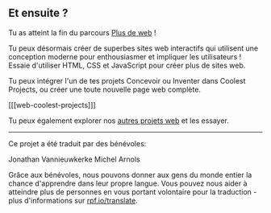 ## Et ensuite ?

Tu as atteint la fin du parcours [Plus de web](https://projects.raspberrypi.org/fr-FR/pathways/more-web) !

Tu peux désormais créer de superbes sites web interactifs qui utilisent une conception moderne pour enthousiasmer et impliquer les utilisateurs ! Essaie d'utiliser HTML, CSS et JavaScript pour créer plus de sites web.

Tu peux intégrer l'un de tes projets Concevoir ou Inventer dans Coolest Projects, ou créer une toute nouvelle page web complète.

[[[web-coolest-projects]]]

Tu peux également explorer nos [autres projets web](https://projects.raspberrypi.org/fr-FR/projects?software%5B%5D=html-css-javascript) et les essayer.

***

Ce projet a été traduit par des bénévoles:

Jonathan Vannieuwkerke
Michel Arnols

Grâce aux bénévoles, nous pouvons donner aux gens du monde entier la chance d'apprendre dans leur propre langue. Vous pouvez nous aider à atteindre plus de personnes en vous portant volontaire pour la traduction - plus d'informations sur [rpf.io/translate](https://rpf.io/translate).

